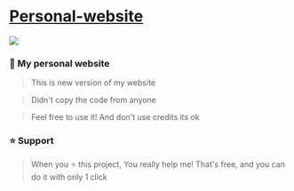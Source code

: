 # [Personal-website](https://notarya.rf.gd)
<img src="https://cdn.discordapp.com/attachments/1083411397754499123/1084173778214473788/Preview.png">

### 🌆 My personal website
> This is new version of my website

> Didn't copy the code from anyone

> Feel free to use it! And don't use credits its ok
### ⭐ Support
> When you ⭐ this project, You really help me! That's free, and you can do it with only 1 click
